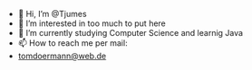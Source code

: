 - 👋 Hi, I’m @Tjumes
- 👀 I’m interested in too much to put here
- 🌱 I’m currently studying Computer Science and learnig Java
- 📫 How to reach me per mail:
- tomdoermann@web.de

<!---
Tjumes/Tjumes is a ✨ special ✨ repository because its `README.md` (this file) appears on your GitHub profile.
You can click the Preview link to take a look at your changes.
--->
